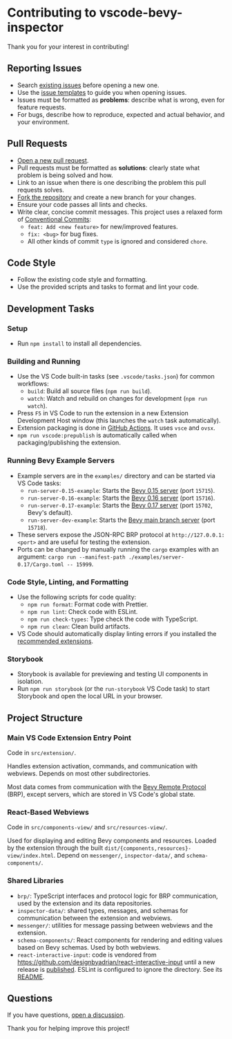 # Contributing to vscode-bevy-inspector

Thank you for your interest in contributing!

## Reporting Issues

- Search [existing issues](https://github.com/splo/vscode-bevy-inspector/issues) before opening a new one.
- Use the [issue templates](https://github.com/splo/vscode-bevy-inspector/issues/new) to guide you when opening issues.
- Issues must be formatted as **problems**: describe what is wrong, even for feature requests.
- For bugs, describe how to reproduce, expected and actual behavior, and your environment.

## Pull Requests

- [Open a new pull request](https://github.com/splo/vscode-bevy-inspector/compare).
- Pull requests must be formatted as **solutions**: clearly state what problem is being solved and how.
- Link to an issue when there is one describing the problem this pull requests solves.
- [Fork the repository](https://github.com/splo/vscode-bevy-inspector/fork) and create a new branch for your changes.
- Ensure your code passes all lints and checks.
- Write clear, concise commit messages. This project uses a relaxed form of [Conventional Commits](https://www.conventionalcommits.org/en/v1.0.0/):
  - `feat: Add <new feature>` for new/improved features.
  - `fix: <bug>` for bug fixes.
  - All other kinds of commit `type` is ignored and considered `chore`.

## Code Style

- Follow the existing code style and formatting.
- Use the provided scripts and tasks to format and lint your code.

## Development Tasks

### Setup

- Run `npm install` to install all dependencies.

### Building and Running

- Use the VS Code built-in tasks (see `.vscode/tasks.json`) for common workflows:
  - `build`: Build all source files (`npm run build`).
  - `watch`: Watch and rebuild on changes for development (`npm run watch`).
- Press `F5` in VS Code to run the extension in a new Extension Development Host window (this launches the `watch` task automatically).
- Extension packaging is done in [GitHub Actions](./.github/workflows/publish.yaml). It uses `vsce` and `ovsx`.
- `npm run vscode:prepublish` is automatically called when packaging/publishing the extension.

### Running Bevy Example Servers

- Example servers are in the `examples/` directory and can be started via VS Code tasks:
  - `run-server-0.15-example`: Starts the [Bevy 0.15 server](./examples/server-0.15/) (port `15715`).
  - `run-server-0.16-example`: Starts the [Bevy 0.16 server](./examples/server-0.16/) (port `15716`).
  - `run-server-0.17-example`: Starts the [Bevy 0.17 server](./examples/server-0.17/) (port `15702`, Bevy's default).
  - `run-server-dev-example`: Starts the [Bevy main branch server](./examples/server-dev/) (port `15718`).
- These servers expose the JSON-RPC BRP protocol at `http://127.0.0.1:<port>` and are useful for testing the extension.
- Ports can be changed by manually running the `cargo` examples with an argument: `cargo run --manifest-path ./examples/server-0.17/Cargo.toml -- 15999`.

### Code Style, Linting, and Formatting

- Use the following scripts for code quality:
  - `npm run format`: Format code with Prettier.
  - `npm run lint`: Check code with ESLint.
  - `npm run check-types`: Type check the code with TypeScript.
  - `npm run clean`: Clean build artifacts.
- VS Code should automatically display linting errors if you installed the [recommended extensions](./.vscode/extensions.json).

### Storybook

- Storybook is available for previewing and testing UI components in isolation.
- Run `npm run storybook` (or the `run-storybook` VS Code task) to start Storybook and open the local URL in your browser.

## Project Structure

### Main VS Code Extension Entry Point

Code in `src/extension/`.

Handles extension activation, commands, and communication with webviews. Depends on most other subdirectories.

Most data comes from communication with the [Bevy Remote Protocol](https://docs.rs/bevy/latest/bevy/remote/index.html) (BRP), except servers, which are stored in VS Code's global state.

### React-Based Webviews

Code in `src/components-view/` and `src/resources-view/`.

Used for displaying and editing Bevy components and resources. Loaded by the extension through the built `dist/{components,resources}-view/index.html`. Depend on `messenger/`, `inspector-data/`, and `schema-components/`.

### Shared Libraries

- `brp/`: TypeScript interfaces and protocol logic for BRP communication, used by the extension and its data repositories.
- `inspector-data/`: shared types, messages, and schemas for communication between the extension and webviews.
- `messenger/`: utilities for message passing between webviews and the extension.
- `schema-components/`: React components for rendering and editing values based on Bevy schemas. Used by both webviews.
- `react-interactive-input`: code is vendored from <https://github.com/designbyadrian/react-interactive-input> until a new release is [published](https://www.npmjs.com/package/@designbyadrian/react-interactive-input?activeTab=versions). ESLint is configured to ignore the directory. See its [README](./src/react-interactive-input/README.md).

## Questions

If you have questions, [open a discussion](https://github.com/splo/vscode-bevy-inspector/discussions).

Thank you for helping improve this project!
